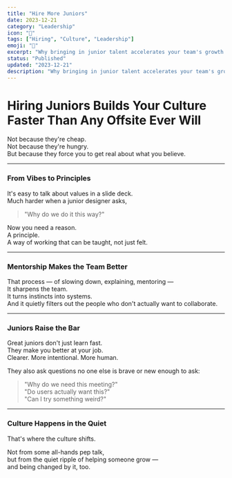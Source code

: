 ```yaml
---
title: "Hire More Juniors"
date: 2023-12-21
category: "Leadership"
icon: "👥"
tags: ["Hiring", "Culture", "Leadership"]
emoji: "👥"
excerpt: "Why bringing in junior talent accelerates your team's growth and clarifies your culture."
status: "Published"
updated: "2023-12-21"
description: "Why bringing in junior talent accelerates your team's growth and clarifies your culture."
---
```


# Hiring Juniors Builds Your Culture Faster Than Any Offsite Ever Will
Not because they're cheap.  
Not because they're hungry.  
But because they force you to get real about what you believe.

---

### From Vibes to Principles

It's easy to talk about values in a slide deck.  
Much harder when a junior designer asks,

> "Why do we do it this way?"

Now you need a reason.  
A principle.  
A way of working that can be taught, not just felt.

---

### Mentorship Makes the Team Better

That process — of slowing down, explaining, mentoring —  
It sharpens the team.  
It turns instincts into systems.  
And it quietly filters out the people who don't actually want to collaborate.

---

### Juniors Raise the Bar

Great juniors don't just learn fast.  
They make you better at your job.  
Clearer. More intentional. More human.

They also ask questions no one else is brave or new enough to ask:

> "Why do we need this meeting?"  
> "Do users actually want this?"  
> "Can I try something weird?"

---

### Culture Happens in the Quiet

That's where the culture shifts.

Not from some all-hands pep talk,  
but from the quiet ripple of helping someone grow —  
and being changed by it, too.
